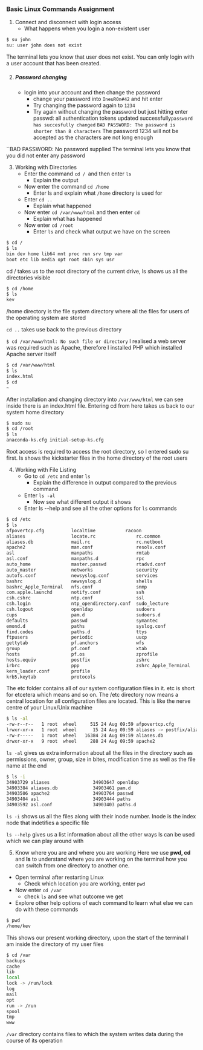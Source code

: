 ### Basic Linux Commands Assignment

1. Connect and disconnect with login access
	* What happens when you login a non-existent user
```bash
$ su john
su: user john does not exist
```
The terminal lets you know that user does not exist. You can only login with a user account that has been created.

2. ##### Password changing
	* login into your account and then change the password
		- change your password into ``IneuR0n#42`` and hit enter
		- Try changing the password again to ``1234``
		- Try again without changing the password but just hitting enter
``
``passwd: all authentication tokens updated successfully``
password has succesfully changed
``
``BAD PASSWORD: The password is shorter than 8 characters``
The password 1234 will not be accepted as the characters are not long enough

``BAD PASSWORD: No password supplied
The terminal lets you know that you did not enter any password

3. Working with Directories
	* Enter the command ``cd / ``and then enter ``ls``
		* Explain the output
	* Now enter the command ``cd /home``
		* Enter ls and explain what ``/home`` directory is used for
	* Enter ``cd ..``
		* Explain what happened
	* Now enter ``cd /var/www/html`` and then enter ``cd``
		* Explain what has happened
	* Now enter ``cd /root``
		* Enter ``ls`` and check what output we have on the screen

```bash
$ cd /
$ ls
bin dev home lib64 mnt proc run srv tmp var
boot etc lib media opt root sbin sys usr 
```
cd / takes us to the root directory of the current drive, ls shows us all the directories visible

```bash
$ cd /home
$ ls
kev
``` 

/home directory is the file system directory where all the files for users of the operating system are stored

``cd ..`` takes use back to the previous directory

``$ cd /var/www/html: No such file or directory``
I realised a web server was required such as Apache, therefore I installed PHP which installed Apache server itself

```bash
$ cd /var/www/html
$ ls
index.html
$ cd
~
```

After installation and changing directory into ``/var/www/html`` we can see inside there is an index.html file. Entering cd from here takes us back to our system home directory

```bash
$ sudo su
$ cd /root
$ ls
anaconda-ks.cfg initial-setup-ks.cfg
```

Root access is required to access the root directory, so I entered sudo su first. ls shows the kickstarter files in the home directory of the root users

4. Working with File Listing
	* Go to ``cd /etc`` and enter ``ls``
		* Explain the difference in output compared to the previous command
	* Enter ``ls -al``
		* Now see what different output it shows
	* Enter ls --help and see all the other options for ``ls`` commands

```bash
$ cd /etc
$ ls
afpovertcp.cfg			localtime			racoon
aliases					locate.rc				rc.common
aliases.db				mail.rc					rc.netboot
apache2					man.conf				resolv.conf
asl					    manpaths				rmtab
asl.conf				manpaths.d				rpc
auto_home				master.passwd			rtadvd.conf
auto_master				networks				security
autofs.conf				newsyslog.conf			services
bashrc					newsyslog.d				shells
bashrc_Apple_Terminal	nfs.conf				snmp
com.apple.launchd		notify.conf				ssh
csh.cshrc				ntp.conf				ssl
csh.login				ntp_opendirectory.conf	sudo_lecture
csh.logout				openldap				sudoers
cups					pam.d					sudoers.d
defaults				passwd					symantec
emond.d					paths					syslog.conf
find.codes				paths.d					ttys
ftpusers				periodic				uucp
gettytab				pf.anchors				wfs
group					pf.conf					xtab
hosts					pf.os					zprofile
hosts.equiv				postfix					zshrc
irbrc					ppp					    zshrc_Apple_Terminal
kern_loader.conf		profile
krb5.keytab				protocols
```

The etc folder contains all of our system configuration files in it. etc is short for etcetera which means and so on. The /etc directory now means a central location for all configuration files are located. This is like the nerve centre of your Linux/Unix machine

```bash
$ ls -al
-rw-r--r--   1 root  wheel     515 24 Aug 09:59 afpovertcp.cfg
lrwxr-xr-x   1 root  wheel      15 24 Aug 09:59 aliases -> postfix/aliases
-rw-r-----   1 root  wheel   16384 24 Aug 09:59 aliases.db
drwxr-xr-x   9 root  wheel     288 24 Aug 09:59 apache2
```
``ls -al`` gives us extra information about all the files in the directory such as permissions, owner, group, size in bites, modification time as well as the file name at the end

```bash
$ ls -i
34903729 aliases				34903647 openldap
34903384 aliases.db				34903461 pam.d
34903506 apache2				34903764 passwd
34903404 asl					34903444 paths
34903592 asl.conf				34903403 paths.d
```

``ls -i`` shows us all the files along with their inode number. Inode is the index node that indetifies a specific file

``ls --help`` gives us a list information about all the other ways ls can be used which we can play around with

5. Know where you are and where you are working
Here we use **pwd, cd** and **ls** to understand where you are working on the terminal how you can switch from one directory to another one.

* Open terminal after restarting Linux
	* Check which location you are working, enter ``pwd``
* Now enter ``cd /var``
	* check ``ls`` and see what outcome we get
* Explore other help options of each command to learn what else we can do with these commands

```bash
$ pwd
/home/kev
```

This shows our present working directory, upon the start of the terminal I am inside the directory of my user files

```bash
$ cd /var
backups
cache
lib
local
lock -> /run/lock
log
mail
opt
run -> /run
spool
tmp
www
```

``/var`` directory contains files to which the system writes data during the course of its operation



